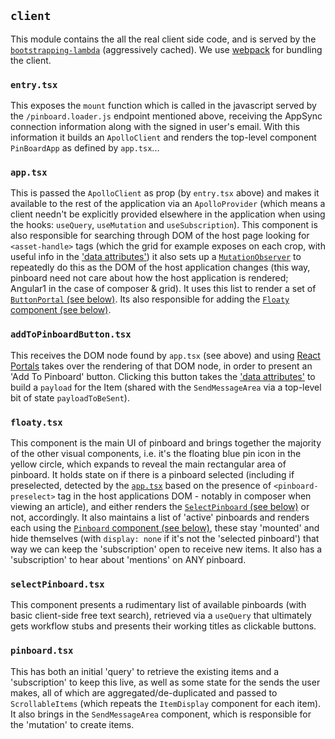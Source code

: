 ## `client`

This module contains the all the real client side code, and is served by the [`bootstrapping-lambda`](../bootstrapping-lambda) (aggressively cached). We use [webpack](https://webpack.js.org/) for bundling the client.

### `entry.tsx`

This exposes the `mount` function which is called in the javascript served by the `/pinboard.loader.js` endpoint mentioned above, receiving the AppSync connection information along with the signed in user's email. With this information it builds an `ApolloClient` and renders the top-level component `PinBoardApp` as defined by `app.tsx`...

### `app.tsx`

This is passed the `ApolloClient` as prop (by `entry.tsx` above) and makes it available to the rest of the application via an `ApolloProvider` (which means a client needn't be explicitly provided elsewhere in the application when using the hooks: `useQuery`, `useMutation` and `useSubscription`). This component is also responsible for searching through DOM of the host page looking for `<asset-handle>` tags (which the grid for example exposes on each crop, with useful info in the ['data attributes'](https://developer.mozilla.org/en-US/docs/Learn/HTML/Howto/Use_data_attributes)) it also sets up a [`MutationObserver`](https://developer.mozilla.org/en-US/docs/Web/API/MutationObserver) to repeatedly do this as the DOM of the host application changes (this way, pinboard need not care about how the host application is rendered; Angular1 in the case of composer & grid). It uses this list to render a set of [`ButtonPortal` (see below)](#addToPinboardButtontsx). Its also responsible for adding the [`Floaty` component (see below)](#floatytsx).

### `addToPinboardButton.tsx`

This receives the DOM node found by `app.tsx` (see above) and using [React Portals](https://reactjs.org/docs/portals.html) takes over the rendering of that DOM node, in order to present an 'Add To Pinboard' button. Clicking this button takes the ['data attributes'](https://developer.mozilla.org/en-US/docs/Learn/HTML/Howto/Use_data_attributes) to build a `payload` for the Item (shared with the `SendMessageArea` via a top-level bit of state `payloadToBeSent`).

### `floaty.tsx`

This component is the main UI of pinboard and brings together the majority of the other visual components, i.e. it's the floating blue pin icon in the yellow circle, which expands to reveal the main rectangular area of pinboard. It holds state on if there is a pinboard selected (including if preselected, detected by the [`app.tsx`](#apptsx) based on the presence of `<pinboard-preselect>` tag in the host applications DOM - notably in composer when viewing an article), and either renders the [`SelectPinboard` (see below)](#selectPinboardtsx) or not, accordingly. It also maintains a list of 'active' pinboards and renders each using the [`Pinboard` component (see below)](#pinboardtsx), these stay 'mounted' and hide themselves (with `display: none` if it's not the 'selected pinboard') that way we can keep the 'subscription' open to receive new items. It also has a 'subscription' to hear about 'mentions' on ANY pinboard.

### `selectPinboard.tsx`

This component presents a rudimentary list of available pinboards (with basic client-side free text search), retrieved via a `useQuery` that ultimately gets workflow stubs and presents their working titles as clickable buttons.

### `pinboard.tsx`

This has both an initial 'query' to retrieve the existing items and a 'subscription' to keep this live, as well as some state for the sends the user makes, all of which are aggregated/de-duplicated and passed to `ScrollableItems` (which repeats the `ItemDisplay` component for each item). It also brings in the `SendMessageArea` component, which is responsible for the 'mutation' to create items.
